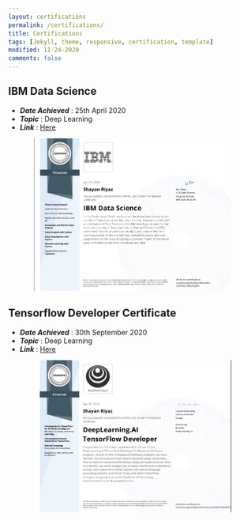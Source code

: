 ```yaml
---
layout: certifications
permalink: /certifications/
title: Certifications
tags: [Jekyll, theme, responsive, certification, template]
modified: 11-24-2020
comments: false
---
```


## IBM Data Science 
- ***Date Achieved*** : 25th April 2020
- ***Topic*** : Deep Learning 
- ***Link*** : [Here](https://coursera.org/share/229c01ca9dc2bacfd5e7800d6c690e55)

<p align="center">
<img src="https://raw.githubusercontent.com/ShayanRiyaz/shayanriyaz.github.io/master/images/cert/IBM-DataScience.png" width="400">
</p> 

## Tensorflow Developer Certificate
- ***Date Achieved*** : 30th September 2020
- ***Topic*** : Deep Learning 
- ***Link*** : [Here](https://coursera.org/share/9491b011c48eea41e18d332fc3483f67)

<p align="center">
<img src="https://raw.githubusercontent.com/ShayanRiyaz/shayanriyaz.github.io/master/images/cert/TensorFlow-DevelopersCert.png" width="400">
</p> 